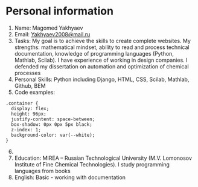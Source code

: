 # Personal information
1. Name: Magomed Yakhyaev
1. Email: Yakhyaev2008@mail.ru
1. Tasks: My goal is to achieve the skills to create complete websites. My strengths: mathematical mindset, ability to read and process technical documentation, knowledge of programming languages (Python, Mathlab, Scilab). I have experience of working in design companies. I defended my dissertation on automation and optimization of chemical processes
1. Personal Skills: Python including Django, HTML, CSS, Scilab, Mathlab, Github, BEM
1. Code examples:
```
.container {
  display: flex;
  height: 96px;
  justify-content: space-between;
  box-shadow: 0px 0px 5px black;
  z-index: 1;
  background-color: var(--white);
}
```
6.  
1. Education: MIREA – Russian Technological University (M.V. Lomonosov Institute of Fine Chemical Technologies). I study programming languages from books
1. English: Basic - working with documentation